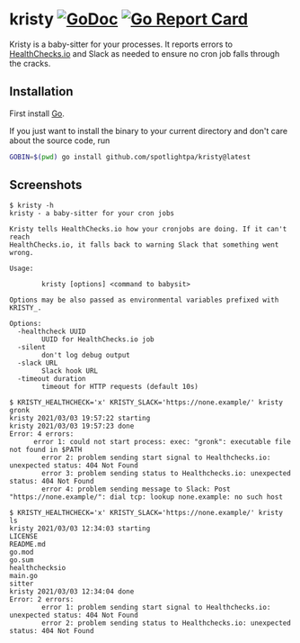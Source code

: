 # kristy [![GoDoc](https://godoc.org/github.com/spotlightpa/kristy?status.svg)](https://godoc.org/github.com/spotlightpa/kristy) [![Go Report Card](https://goreportcard.com/badge/github.com/spotlightpa/kristy)](https://goreportcard.com/report/github.com/spotlightpa/kristy)

Kristy is a baby-sitter for your processes. It reports errors to [HealthChecks.io](https://HealthChecks.io) and Slack as needed to ensure no cron job falls through the cracks.

## Installation

First install [Go](http://golang.org).

If you just want to install the binary to your current directory and don't care about the source code, run

```bash
GOBIN=$(pwd) go install github.com/spotlightpa/kristy@latest
```

## Screenshots

```
$ kristy -h
kristy - a baby-sitter for your cron jobs

Kristy tells HealthChecks.io how your cronjobs are doing. If it can't reach
HealthChecks.io, it falls back to warning Slack that something went wrong.

Usage:

        kristy [options] <command to babysit>

Options may be also passed as environmental variables prefixed with KRISTY_.

Options:
  -healthcheck UUID
        UUID for HealthChecks.io job
  -silent
        don't log debug output
  -slack URL
        Slack hook URL
  -timeout duration
        timeout for HTTP requests (default 10s)

$ KRISTY_HEALTHCHECK='x' KRISTY_SLACK='https://none.example/' kristy gronk
kristy 2021/03/03 19:57:22 starting
kristy 2021/03/03 19:57:23 done
Error: 4 errors:
      error 1: could not start process: exec: "gronk": executable file not found in $PATH
        error 2: problem sending start signal to Healthchecks.io: unexpected status: 404 Not Found
        error 3: problem sending status to Healthchecks.io: unexpected status: 404 Not Found
        error 4: problem sending message to Slack: Post "https://none.example/": dial tcp: lookup none.example: no such host

$ KRISTY_HEALTHCHECK='x' KRISTY_SLACK='https://none.example/' kristy ls
kristy 2021/03/03 12:34:03 starting
LICENSE
README.md
go.mod
go.sum
healthchecksio
main.go
sitter
kristy 2021/03/03 12:34:04 done
Error: 2 errors:
        error 1: problem sending start signal to Healthchecks.io: unexpected status: 404 Not Found
        error 2: problem sending status to Healthchecks.io: unexpected status: 404 Not Found
```
